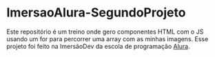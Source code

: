 # ImersaoAlura-SegundoProjeto

Este repositório é um treino onde gero componentes HTML com o JS usando um for para percorrer uma array com as minhas imagens.
Esse projeto foi feito na ImersãoDev da escola de programação [Alura](https://www.alura.com.br).
